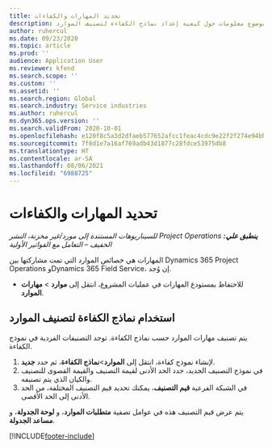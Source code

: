 ```yaml
---
title: تحديد المهارات والكفاءات
description: يقدم هذا الموضوع معلومات حول كيفية إعداد نماذج الكفاءة لتصنيف الموارد‬.
author: ruhercul
ms.date: 09/23/2020
ms.topic: article
ms.prod: ''
audience: Application User
ms.reviewer: kfend
ms.search.scope: ''
ms.custom: ''
ms.assetid: ''
ms.search.region: Global
ms.search.industry: Service industries
ms.author: ruhercul
ms.dyn365.ops.version: ''
ms.search.validFrom: 2020-10-01
ms.openlocfilehash: e120f8c5a3d2dfaeb577652afcc1feac4cdc9e22f2f274e94bb674ea3fa52fed
ms.sourcegitcommit: 7f8d1e7a16af769adb43d1877c28fdce53975db8
ms.translationtype: HT
ms.contentlocale: ar-SA
ms.lasthandoff: 08/06/2021
ms.locfileid: "6988725"
---
```

# <a name="define-skills-and-proficiencies"></a>تحديد المهارات والكفاءات

_**ينطبق علي:** ‏‫Project Operations للسيناريوهات المستندة إلى مورد/غير مخزنة‬، ‏‫النشر الخفيف – التعامل مع الفواتير الأولية‬_

المهارات هي خصائص الموارد التي تمت مشاركتها بين Dynamics 365 Project Operations وDynamics 365 Field Service، إن وُجد. 

- للاحتفاظ بمستودع المهارات في عمليات المشروع، انتقل إلى **موارد** \> **مهارات الموارد**. 

## <a name="use-proficiency-models-to-rate-resources"></a>استخدام نماذج الكفاءة لتصنيف الموارد

يتم تصنيف مهارات الموارد حسب نماذج الكفاءة. توجد التصنيفات الفردية في نموذج الكفاءة. 

1. لإنشاء نموذج كفاءة، انتقل إلى **الموارد**\>**نماذج الكفاءة**، ثم حدد **جديد**.
2. في نموذج التصنيف الجديد، حدد الحد الأدنى لقيمة التصنيف والقيمة القصوى للتصنيف والكيان الذي يتم تصنيفه.
3. في الشبكة الفرعية **قيم التصنيف**، يمكنك تحديد قيم التصنيف المختلفة، من الحد الأدنى إلى الحد الأقصى.


يتم عرض قيم التصنيف هذه في عوامل تصفية **متطلبات الموارد**، و **لوحة الجدولة**، و **مساعد الجدولة**.


[!INCLUDE[footer-include](../includes/footer-banner.md)]